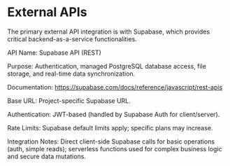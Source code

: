 # External APIs
The primary external API integration is with Supabase, which provides critical backend-as-a-service functionalities.

API Name: Supabase API (REST)

Purpose: Authentication, managed PostgreSQL database access, file storage, and real-time data synchronization.

Documentation: https://supabase.com/docs/reference/javascript/rest-apis

Base URL: Project-specific Supabase URL.

Authentication: JWT-based (handled by Supabase Auth for client/server).

Rate Limits: Supabase default limits apply; specific plans may increase.

Integration Notes: Direct client-side Supabase calls for basic operations (auth, simple reads); serverless functions used for complex business logic and secure data mutations.
